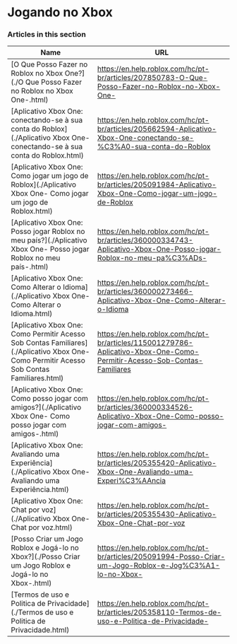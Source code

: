 # Jogando no Xbox  
### Articles in this section
Name|URL
-|-
[O Que Posso Fazer no Roblox no Xbox One?](./O Que Posso Fazer no Roblox no Xbox One-.html) |https://en.help.roblox.com/hc/pt-br/articles/207850783-O-Que-Posso-Fazer-no-Roblox-no-Xbox-One-
[Aplicativo Xbox One: conectando-se à sua conta do Roblox](./Aplicativo Xbox One- conectando-se à sua conta do Roblox.html) |https://en.help.roblox.com/hc/pt-br/articles/205662594-Aplicativo-Xbox-One-conectando-se-%C3%A0-sua-conta-do-Roblox
[Aplicativo Xbox One: Como jogar um jogo de Roblox](./Aplicativo Xbox One- Como jogar um jogo de Roblox.html) |https://en.help.roblox.com/hc/pt-br/articles/205091984-Aplicativo-Xbox-One-Como-jogar-um-jogo-de-Roblox
[Aplicativo Xbox One: Posso jogar Roblox no meu país?](./Aplicativo Xbox One- Posso jogar Roblox no meu país-.html) |https://en.help.roblox.com/hc/pt-br/articles/360000334743-Aplicativo-Xbox-One-Posso-jogar-Roblox-no-meu-pa%C3%ADs-
[Aplicativo Xbox One: Como Alterar o Idioma](./Aplicativo Xbox One- Como Alterar o Idioma.html) |https://en.help.roblox.com/hc/pt-br/articles/360000273466-Aplicativo-Xbox-One-Como-Alterar-o-Idioma
[Aplicativo Xbox One: Como Permitir Acesso Sob Contas Familiares](./Aplicativo Xbox One- Como Permitir Acesso Sob Contas Familiares.html) |https://en.help.roblox.com/hc/pt-br/articles/115001279786-Aplicativo-Xbox-One-Como-Permitir-Acesso-Sob-Contas-Familiares
[Aplicativo Xbox One: Como posso jogar com amigos?](./Aplicativo Xbox One- Como posso jogar com amigos-.html) |https://en.help.roblox.com/hc/pt-br/articles/360000334526-Aplicativo-Xbox-One-Como-posso-jogar-com-amigos-
[Aplicativo Xbox One: Avaliando uma Experiência](./Aplicativo Xbox One- Avaliando uma Experiência.html) |https://en.help.roblox.com/hc/pt-br/articles/205355420-Aplicativo-Xbox-One-Avaliando-uma-Experi%C3%AAncia
[Aplicativo Xbox One: Chat por voz](./Aplicativo Xbox One- Chat por voz.html) |https://en.help.roblox.com/hc/pt-br/articles/205355430-Aplicativo-Xbox-One-Chat-por-voz
[Posso Criar um Jogo Roblox e Jogá-lo no Xbox?](./Posso Criar um Jogo Roblox e Jogá-lo no Xbox-.html) |https://en.help.roblox.com/hc/pt-br/articles/205091994-Posso-Criar-um-Jogo-Roblox-e-Jog%C3%A1-lo-no-Xbox-
[Termos de uso e Politica de Privacidade](./Termos de uso e Politica de Privacidade.html) |https://en.help.roblox.com/hc/pt-br/articles/205358110-Termos-de-uso-e-Politica-de-Privacidade-